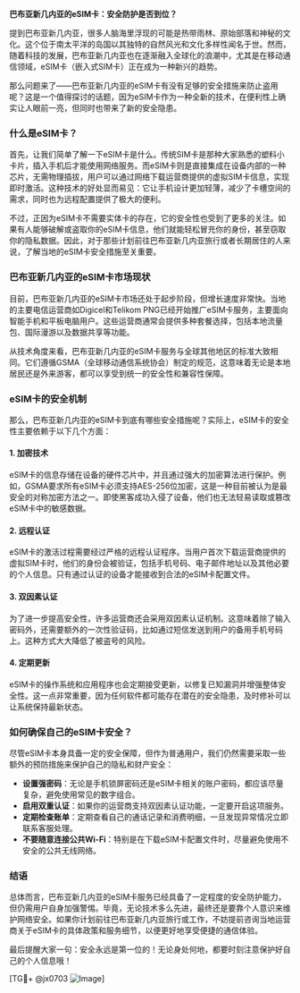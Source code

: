 **巴布亚新几内亚的eSIM卡：安全防护是否到位？**

提到巴布亚新几内亚，很多人脑海里浮现的可能是热带雨林、原始部落和神秘的文化。这个位于南太平洋的岛国以其独特的自然风光和文化多样性闻名于世。然而，随着科技的发展，巴布亚新几内亚也在逐渐融入全球化的浪潮中，尤其是在移动通信领域，eSIM卡（嵌入式SIM卡）正在成为一种新兴的趋势。

那么问题来了——巴布亚新几内亚的eSIM卡有没有足够的安全措施来防止盗用呢？这是一个值得探讨的话题，因为eSIM卡作为一种全新的技术，在便利性上确实让人眼前一亮，但同时也带来了新的安全隐患。

### 什么是eSIM卡？

首先，让我们简单了解一下eSIM卡是什么。传统SIM卡是那种大家熟悉的塑料小卡片，插入手机后才能使用网络服务。而eSIM卡则是直接集成在设备内部的一种芯片，无需物理插拔，用户可以通过网络下载运营商提供的虚拟SIM卡信息，实现即时激活。这种技术的好处显而易见：它让手机设计更加轻薄，减少了卡槽空间的需求，同时也为远程配置提供了极大的便利。

不过，正因为eSIM卡不需要实体卡的存在，它的安全性也受到了更多的关注。如果有人能够破解或盗取你的eSIM卡信息，他们就能轻松冒充你的身份，甚至窃取你的隐私数据。因此，对于那些计划前往巴布亚新几内亚旅行或者长期居住的人来说，了解当地的eSIM卡安全措施至关重要。

### 巴布亚新几内亚的eSIM卡市场现状

目前，巴布亚新几内亚的eSIM卡市场还处于起步阶段，但增长速度非常快。当地的主要电信运营商如Digicel和Telikom PNG已经开始推广eSIM卡服务，主要面向智能手机和平板电脑用户。这些运营商通常会提供多种套餐选择，包括本地流量包、国际漫游以及数据共享等功能。

从技术角度来看，巴布亚新几内亚的eSIM卡服务与全球其他地区的标准大致相同。它们遵循GSMA（全球移动通信系统协会）制定的规范，这意味着无论是本地居民还是外来游客，都可以享受到统一的安全性和兼容性保障。

### eSIM卡的安全机制

那么，巴布亚新几内亚的eSIM卡到底有哪些安全措施呢？实际上，eSIM卡的安全性主要依赖于以下几个方面：

#### 1. **加密技术**
eSIM卡的信息存储在设备的硬件芯片中，并且通过强大的加密算法进行保护。例如，GSMA要求所有eSIM卡必须支持AES-256位加密，这是一种目前被认为是最安全的对称加密方法之一。即使黑客成功入侵了设备，他们也无法轻易读取或篡改eSIM卡中的敏感数据。

#### 2. **远程认证**
eSIM卡的激活过程需要经过严格的远程认证程序。当用户首次下载运营商提供的虚拟SIM卡时，他们的身份会被验证，包括手机号码、电子邮件地址以及其他必要的个人信息。只有通过认证的设备才能接收到合法的eSIM卡配置文件。

#### 3. **双因素认证**
为了进一步提高安全性，许多运营商还会采用双因素认证机制。这意味着除了输入密码外，还需要额外的一次性验证码，比如通过短信发送到用户的备用手机号码上。这种方式大大降低了被盗号的风险。

#### 4. **定期更新**
eSIM卡的操作系统和应用程序也会定期接受更新，以修复已知漏洞并增强整体安全性。这一点非常重要，因为任何软件都可能存在潜在的安全隐患，及时修补可以让系统保持最新状态。

### 如何确保自己的eSIM卡安全？

尽管eSIM卡本身具备一定的安全保障，但作为普通用户，我们仍然需要采取一些额外的预防措施来保护自己的隐私和财产安全：

- **设置强密码**：无论是手机锁屏密码还是eSIM卡相关的账户密码，都应该尽量复杂，避免使用常见的数字组合。
- **启用双重认证**：如果你的运营商支持双因素认证功能，一定要开启这项服务。
- **定期检查账单**：定期查看自己的通话记录和消费明细，一旦发现异常情况立即联系客服处理。
- **不要随意连接公共Wi-Fi**：特别是在下载eSIM卡配置文件时，尽量避免使用不安全的公共无线网络。

### 结语

总体而言，巴布亚新几内亚的eSIM卡服务已经具备了一定程度的安全防护能力，但仍需用户自身加强警惕。毕竟，无论技术多么先进，最终还是要靠个人意识来维护网络安全。如果你计划前往巴布亚新几内亚旅行或工作，不妨提前咨询当地运营商关于eSIM卡的具体政策和服务细节，以便更好地享受便捷的通信体验。

最后提醒大家一句：安全永远是第一位的！无论身处何地，都要时刻注意保护好自己的个人信息哦！

[TG💪+ @jx0703 ![Image](https://github.com/user-attachments/assets/dbca1d08-cadb-493c-b0ec-ad6f7a83f270)]